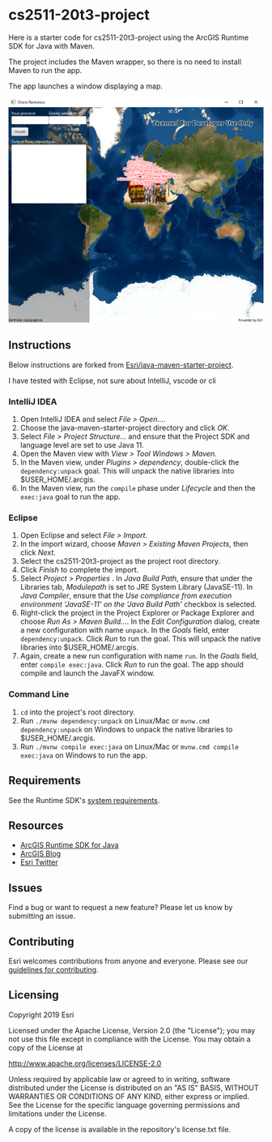 # cs2511-20t3-project

Here is a starter code for cs2511-20t3-project using the ArcGIS Runtime SDK for Java with Maven.

The project includes the Maven wrapper, so there is no need to install Maven to run the app.

The app launches a window displaying a map.

![screenshot](screenshot.png)

## Instructions

Below instructions are forked from [Esri/java-maven-starter-project](https://github.com/Esri/java-maven-starter-project).

I have tested with Eclipse, not sure about IntelliJ, vscode or cli

### IntelliJ IDEA

1. Open IntelliJ IDEA and select _File > Open..._.
2. Choose the java-maven-starter-project directory and click _OK_.
3. Select _File > Project Structure..._ and ensure that the Project SDK and language level are set to use Java 11.
4. Open the Maven view with _View > Tool Windows > Maven_.
5. In the Maven view, under _Plugins > dependency_, double-click the `dependency:unpack` goal. This will unpack the native libraries into $USER_HOME/.arcgis.
6. In the Maven view, run the `compile` phase under _Lifecycle_ and then the `exec:java` goal to run the app.

### Eclipse

1. Open Eclipse and select _File > Import_.
2. In the import wizard, choose _Maven > Existing Maven Projects_, then click _Next_.
3. Select the cs2511-20t3-project as the project root directory.
4. Click _Finish_ to complete the import.
5. Select _Project > Properties_ . In _Java Build Path_, ensure that under the Libraries tab, _Modulepath_ is set to JRE System Library (JavaSE-11). In _Java Compiler_, ensure that the _Use compliance from execution environment 'JavaSE-11' on the 'Java Build Path'_ checkbox is selected.
6. Right-click the project in the Project Explorer or Package Explorer and choose _Run As > Maven Build..._. In the _Edit Configuration_ dialog, create a new configuration with name `unpack`. In the _Goals_ field, enter `dependency:unpack`. Click _Run_ to run the goal. This will unpack the native libraries into $USER_HOME/.arcgis.
7. Again, create a new run configuration with name `run`. In the _Goals_ field, enter `compile exec:java`. Click _Run_ to run the goal. The app should compile and launch the JavaFX window.

### Command Line

1. `cd` into the project's root directory.
2. Run `./mvnw dependency:unpack` on Linux/Mac or `mvnw.cmd dependency:unpack` on Windows to unpack the native libraries to $USER_HOME/.arcgis.
3. Run `./mvnw compile exec:java` on Linux/Mac or `mvnw.cmd compile exec:java` on Windows to run the app.

## Requirements

See the Runtime SDK's [system requirements](https://developers.arcgis.com/java/latest/guide/system-requirements.htm).

## Resources

* [ArcGIS Runtime SDK for Java](https://developers.arcgis.com/java/)  
* [ArcGIS Blog](https://blogs.esri.com/esri/arcgis/)  
* [Esri Twitter](https://twitter.com/esri)  

## Issues

Find a bug or want to request a new feature?  Please let us know by submitting an issue.

## Contributing

Esri welcomes contributions from anyone and everyone. Please see our [guidelines for contributing](https://github.com/esri/contributing).

## Licensing

Copyright 2019 Esri

Licensed under the Apache License, Version 2.0 (the "License"); you may not 
use this file except in compliance with the License. You may obtain a copy 
of the License at

http://www.apache.org/licenses/LICENSE-2.0

Unless required by applicable law or agreed to in writing, software 
distributed under the License is distributed on an "AS IS" BASIS, WITHOUT 
WARRANTIES OR CONDITIONS OF ANY KIND, either express or implied. See the 
License for the specific language governing permissions and limitations 
under the License.

A copy of the license is available in the repository's license.txt file.
